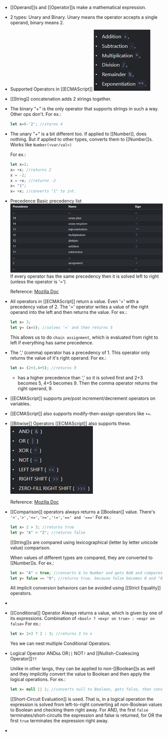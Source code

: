 - [[Operand]]s and [[Operator]]s make a mathematical expression.
- 2 types: Unary and Binary. Unary means the operator accepts a single operand, binary means 2.
- Supported Operators in [[ECMAScript]]
  ![image.png](../assets/image_1685373168911_0.png)
- [[String]] concatenation adds 2 strings together.
- The binary "+" is the only operator that supports strings in such a way. Other ops don't.
  For ex.:
  ```js
  let x=6-'2'; //stores 4
  ```
- The unary "+" is a bit different too.
  If applied to [[Number]], does nothing. But if applied to other types, converts them to [[Number]]s.
  Works like ``Number(<var/val>)``
  
  For ex.:
  ```js
  let x=2;
  x= +x; //returns 2
  x = -2;
  x = +x; //returns -2
  x= "1";
  x= +x; //converts "1" to int.
  ```
- Precedence
  Basic precedency list
  ![image.png](../assets/image_1685374105624_0.png)
  If every operator has the same precedency then it is solved left to right (unless the operator is '=')
   
  
  Reference: [Mozilla Doc](https://developer.mozilla.org/en-US/docs/Web/JavaScript/Reference/Operators/Operator_Precedence)
- All operators in [[ECMAScript]] return a value.
  Even '=' with a precedency value of 2.
  The '=' operator writes a value of the right operand into the left and then returns the value.
  For ex.:
  ```js
  let x= 3;
  let y= (x=5); //solves '=' and then returns 5
  
  ```
  This allows us to do ``chain assignment``, which is evaluated from right to left if everything has same precedence.
- The ',' (comma) operator has a precedency of 1. This operator only returns the value of it's right operand.
  For ex.:
  ```js
  let x= (2+3,4+5); //returns 9
  ```
  + has a higher precedence than ',' so it is solved first and 2+3 becomes 5, 4+5 becomes 9. Then the comma operator returns the right operand, 9.
- [[ECMAScript]] supports pre/post increment/decrement operators on variables.
- [[ECMAScript]] also supports modify-then-assign operators like ``+=``.
- [[Bitwise]] Operators
  [[ECMAScript]] also supports these.
  ![image.png](../assets/image_1685374441877_0.png)
  
  Reference: [Mozilla Doc](https://developer.mozilla.org/en-US/docs/Web/JavaScript/Guide/Expressions_and_Operators#bitwise_operators)
- [[Comparison]] operators always returns a [[Boolean]] value. 
  There's ``'<','>','<=','>=','!=','==' and '==='``
  For ex.:
  ```js
  let x= 2 > 3; //returns true
  let y= "A" > "Z"; //returns false
  ```
  [[String]]s are compared using lexicographical (letter by letter unicode value) comparison.
  
  When values of different types are compared, they are converted to [[Number]]s. 
  For ex.:
  ```js
  let x= "A" > true; //converts A to Number and gets NaN and compares NaN to 1. Returns false.
  let y= false == "0"; //returns true, because false becomes 0 and "0" also becomes 0.
  ```
  All implicit conversion behaviors can be avoided using [[Strict Equality]] operators.
-
- [[Conditional]] Operator
  Always returns a value, which is given by one of its expressions.
  Combination of ``<bool> ? <expr on true> : <expr on false>``
  For ex.:
  ```js
  let x= 2>3 ? 2 : 3; //returns 3 to x 
  ```
  
  Yes we can nest multiple Conditional Operators.
- Logical Operator
  AND``&&`` OR``||`` NOT``!`` and [[Nullish-Coalescing Operator]]``??``
  
  Unlike in other langs, they can be applied to non-[[Boolean]]s as well and they implicitly convert the value to Boolean and then apply the logical operations.
  For ex.:
  ```js
  let x= null || 1; //converts null to Boolean, gets false, then converts 1 to Boolean, gets true and returns true.
  ```
  
  [[Short-Circuit Evaluation]] is used. That is, in a logical operation the expression is solved from left-to-right converting all non-Boolean values to Boolean and checking them right away. For AND, the first ``false`` terminates/short-circuits the expression and false is returned, for OR the first ``true`` terminates the expression right away.
-